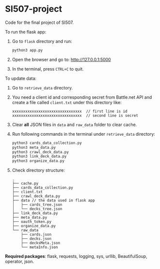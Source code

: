 # SI507-project

Code for the final project of SI507.

To run the flask app:

1. Go to `flask` directory and run:

   ```python
   python3 app.py
   ```

2. Open the browser and go to: <http://127.0.0.1:5000>

3. In the terminal, press `CTRL+C` to quit.

To update data:

1. Go to `retrieve_data` directory.

2. You need a client id and corresponding secret from Battle.net API and create a file called `client.txt` under this directory like:

   ```text
   xxxxxxxxxxxxxxxxxxxxxxxxxxxxxxxx  // first line is id
   xxxxxxxxxxxxxxxxxxxxxxxxxxxxxxxx  // second line is secret
   ```

3. Clear **all** JSON files in `data` and `raw_data` folder to clear cache.

4. Run following commands in the terminal under `retrieve_data` directory:

   ```python
   python3 cards_data_collection.py
   python3 meta_data.py
   python3 crawl_deck_data.py
   python3 link_deck_data.py
   python3 organize_data.py
   ```

5. Check directory structure:

   ```text
   .
   ├── cache.py
   ├── cards_data_collection.py
   ├── client.txt
   ├── crawl_deck_data.py
   ├── data // the data used in flask app
   │   ├── cards_tree.json
   │   └── decks_tree.json
   ├── link_deck_data.py
   ├── meta_data.py
   ├── oauth_token.py
   ├── organize_data.py
   └── raw_data
       ├── cards.json
       ├── decks.json
       ├── decksMeta.json
       └── metaInfo.json
   ```

**Required packages**: flask, requests, logging, sys, urllib, BeautifulSoup, operator, json.
